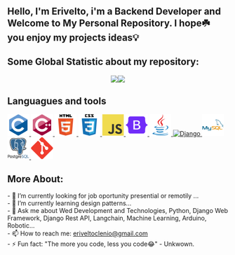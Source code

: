 ## Hello, I'm Erivelto, i'm a Backend Developer and Welcome to My Personal Repository. I hope☘️ you enjoy my projects ideas💡

<h2> Some Global Statistic about my repository:</h2>
<div style="display:flex; flex-direction:row; justify-content: center; align-Items:center;">
  <a href="https://github.com/anuraghazra/github-readme-stats">
    <img height=200 align="center" src="https://github-readme-stats.vercel.app/api?username=eriveltosilva&show_icons=true&theme=algolia" />
  </a>

  <a href="https://github.com/anuraghazra/convoychat">
    <img height=200 align="center" src="https://github-readme-stats.vercel.app/api/top-langs/?username=eriveltosilva&layout=compact&langs_count=10&theme=algolia" />
  </a>
</div>


<h2> Languagues and tools</h2>
<a href="#"> 
 <img width="50" height="50" src="https://github.com/EriveltoSilva/EriveltoSilva/blob/main/assets/c-original.svg" alt="C" >
</a>
<a href="#">
  <img width="50" height="50" src="https://github.com/EriveltoSilva/EriveltoSilva/blob/main/assets/cplusplus-original.svg" alt="C++" >
</a>    

<a href="#">
  <img width="50" height="50" src="https://github.com/EriveltoSilva/EriveltoSilva/blob/main/assets/html5-original-wordmark.svg" alt="HTML5" >
</a>    

<a href="#">
  <img width="50" height="50"  src="https://github.com/EriveltoSilva/EriveltoSilva/blob/main/assets/css3-original-wordmark.svg" alt="CSS3" >
</a>    
 
<a href="#">
  <img width="50" height="50" src="https://github.com/EriveltoSilva/EriveltoSilva/blob/main/assets/javascript-original.svg" alt="JavaScript" >
</a>

 <a href="#">
  <img width="50" height="50" src="https://raw.githubusercontent.com/devicons/devicon/master/icons/bootstrap/bootstrap-plain.svg" alt="Bootstrap" >
</a>    

<a href="#">
  <img width="50" height="50" src="https://github.com/EriveltoSilva/EriveltoSilva/blob/main/assets/java-original.svg" alt="Java" >
</a>    
  
<a href="#">
  <img width="50" height="50" src="https://www.vectorlogo.zone/logos/djangoproject/djangoproject-ar21.png" alt="Django" >
</a>
  
<a href="#">
  <img width="50" height="50"  src="https://github.com/EriveltoSilva/EriveltoSilva/blob/main/assets/mysql-original-wordmark.svg" alt="MySql" >
</a>

<a href="#">
  <img width="50" height="50" src="https://github.com/EriveltoSilva/EriveltoSilva/blob/main/assets/postgresql-original-wordmark.svg" alt="PostgresSql" >
</a>
 
<a href="#">
  <img width="50" height="50" src="https://github.com/EriveltoSilva/EriveltoSilva/blob/main/assets/68747470733a2f2f7777772e766563746f726c6f676f2e7a6f6e652f6c6f676f732f6769742d73636d2f6769742d73636d2d69636f6e2e737667.svg" alt="GitHub" >
</a>    

<h2> More About:</h2>
- 🔭 I’m currently looking for job oportunity presential or remotily ...<br/>
- 🌱 I’m currently learning design patterns...<br/>
- 💬 Ask me about Wed Development and Technologies, Python, Django Web Framework, Django Rest API, Langchain, Machine Learning, Arduino, Robotic...<br/>
- 📫 How to reach me: <a href="mailto:eriveltoclenio@email.com">eriveltoclenio@gmail.com</a><br/>
- ⚡ Fun fact: "The more you code, less you code😂" - Unkwown.<br/>
